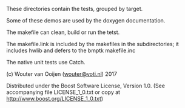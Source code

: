 These directories contain the tests, grouped by target.

Some of these demos are used by the doxygen documentation.

The makefile can clean, build or run the tetst.

The makefile.link is included by the makefiles in the subdirectories;
it includes hwlib and defers to the bmptk makefile.inc

The native unit tests use Catch.
      
(c) Wouter van Ooijen (wouter@voti.nl) 2017

Distributed under the Boost Software License, Version 1.0.
(See accompanying file LICENSE_1_0.txt or copy at 
http://www.boost.org/LICENSE_1_0.txt)     
     
      